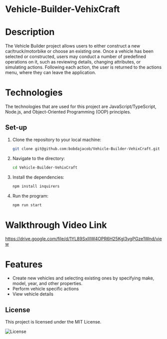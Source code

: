 # Vehicle-Builder-VehixCraft

# Description
The Vehicle Builder project allows users to either construct a new car/truck/motorbike or choose an existing one. Once a vehicle has been selected or constructed, users may conduct a number of predefined operations on it, such as reviewing details, changing attributes, or simulating actions. Following each action, the user is returned to the actions menu, where they can leave the application.

# Technologies
The technologies that are used for this project are JavaScript/TypeScript, Node.js, and Object-Oriented Programming (OOP) principles.

## Set-up
1. Clone the repository to your local machine:
   ```bash
   git clone git@github.com:bobdajacob/Vehicle-Builder-VehixCraft.git
2. Navigate to the directory:
    ```bash
   cd Vehicle-Builder-VehixCraft
3. Install the dependencies:
    ```bash
   npm install inquirers
4. Run the program:
    ```bash
   npm run start

# Walkthrough Video Link
https://drive.google.com/file/d/1YL89SxlIIW4OPR6H25KgI3vgPGze1Wnd/view

# Features
* Create new vehicles and selecting existing ones by specifying make, model, year, and other properties.
* Perform vehicle specific actions
* View vehicle details

## License
This project is licensed under the MIT License.

![License](https://img.shields.io/badge/license-MIT-yellow)
